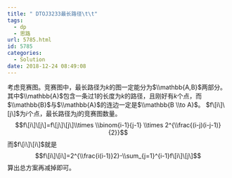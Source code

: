 ```yaml
---
title: " DTOJ3233最长路径\t\t"
tags:
  - dp
  - 思路
url: 5785.html
id: 5785
categories:
  - Solution
date: 2018-12-24 08:49:08
---
```


考虑竞赛图。竞赛图中，最长路径为$k$的图一定能分为$\\mathbb{A,B}$两部分。其中$\\mathbb{A}$包含一条过$1$的长度为$k$的路径，且刚好有$k$个点，而$\\mathbb{B}$与$\\mathbb{A}$的连边一定是$\\mathbb{B \\to A}$。 $f\[i\]\[j\]$为$i$个点，最长路径为$j$的竞赛图数量。 $$f\[i\]\[j\]=f\[j\]\[j\]\\times \\binom{i-1}{j-1} \\times 2^{\\frac{(i-j)(i-j-1)}{2}}$$ 而$f\[i\]\[i\]$就是 $$f\[i\]\[i\]=2^{\\frac{i(i-1)}2}-\\sum_{j=1}^{i-1}f\[i\]\[j\]$$ 算出总方案再减掉即可。